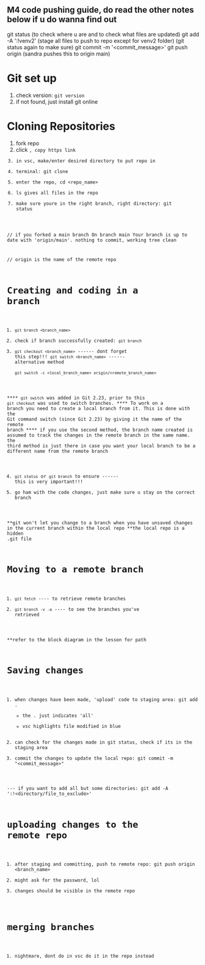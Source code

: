 ## M4 code pushing guide, do read the other notes below if u do wanna find out
git status (to check where u are and to check what files are updated)
git add -A ':!venv2'  (stage all files to push to repo except for venv2 folder)
(git status again to make sure)
git commit -m '<commit_message>'
git push origin <branchname>  (sandra pushes this to origin main)



# Git set up
1. check version: `git version`
2. if not found, just install git online 

# Cloning Repositories

1. fork repo
2. click <code>, copy https link 
3. in vsc, make/enter desired directory to put repo in
4. terminal: git clone <link> 
5. enter the repo, cd <repo_name>
6. ls gives all files in the repo
7. make sure youre in the right branch, right directory: git status

// if you forked a main branch
On branch main
Your branch is up to date with 'origin/main'.
nothing to commit, working tree clean

// origin is the name of the remote repo

# Creating and coding in a branch 

1. `git branch <branch_name>` 
2. check if branch successfully created: `git branch` 
3. `git checkout <branch_name>`           ------ dont forget this step!!! 
    `git switch <branch_name>`            ------ alternative method       
    `git switch -c <local_branch_name> origin/<remote_branch_name>` 

**** `git switch` was added in Git 2.23, prior to this `git checkout` was used to switch branches.
**** To work on a branch you need to create a local branch from it. This is done with the Git command switch (since Git 2.23) by giving it the name of the remote branch
**** if you use the second method, the branch name created is assumed to track the changes in the remote branch in the same name. the third method is just there in case you want your local branch to be a different name from the remote branch


4. `git status` or `git branch` to ensure                 ------ this is very important!!! 
5. go ham with the code changes, just make sure u stay on the correct branch

**git won't let you change to a branch when you have unsaved changes in the current branch within the local repo
**the local repo is a hidden .git file 


# Moving to a remote branch
1. `git fetch`            ---- to retrieve remote branches
2. `git branch -v -a`     ---- to see the branches you've retrieved



**refer to the block diagram in the lesson for path 
# Saving changes 

1. when changes have been made, 'upload' code to staging area: git add . 
    - the . just indicates 'all'
    - vsc highlights file modified in blue
2. can check for the changes made in git status, check if its in the staging area
3. commit the changes to update the local repo: git commit -m "<commit_message>"

--- if you want to add all but some directories:
git add -A ':!<directory/file_to_exclude>'   




# uploading changes to the remote repo
1. after staging and committing, push to remote repo: git push origin <branch_name> 
2. might ask for the password, lol
3. changes should be visible in the remote repo


# merging branches
1. nightmare, dont do in vsc do it in the repo instead




